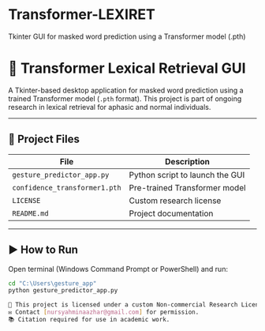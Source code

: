 # Transformer-LEXIRET
Tkinter GUI for masked word prediction using a Transformer model (.pth)

# 🧠 Transformer Lexical Retrieval GUI

A Tkinter-based desktop application for masked word prediction using a trained Transformer model (`.pth` format). This project is part of ongoing research in lexical retrieval for aphasic and normal individuals.

---

## 📁 Project Files

| File | Description |
|------|-------------|
| `gesture_predictor_app.py` | Python script to launch the GUI |
| `confidence_transformer1.pth` | Pre-trained Transformer model |
| `LICENSE` | Custom research license |
| `README.md` | Project documentation |

---

## ▶️ How to Run

Open terminal (Windows Command Prompt or PowerShell) and run:

```bash
cd "C:\Users\gesture_app"
python gesture_predictor_app.py

📄 This project is licensed under a custom Non-commercial Research License.  
✉️ Contact [nursyahminaazhar@gmail.com] for permission.  
📚 Citation required for use in academic work.  
